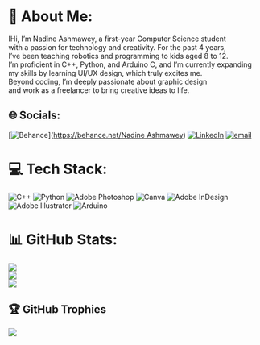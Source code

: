 # 💫 About Me:
IHi, I’m Nadine Ashmawey, a first-year Computer Science student<br>with a passion for technology and creativity. For the past 4 years, <br>I’ve been teaching robotics and programming to kids aged 8 to 12. <br>I’m proficient in C++, Python, and Arduino C, and I’m currently expanding<br>my skills by learning UI/UX design, which truly excites me.<br>Beyond coding, I’m deeply passionate about graphic design <br>and work as a freelancer to bring creative ideas to life.


## 🌐 Socials:
[![Behance](https://img.shields.io/badge/Behance-1769ff?logo=behance&logoColor=white)]([https://behance.net/Nadine Ashmawey](https://www.behance.net/nadineashmawey1)) [![LinkedIn](https://img.shields.io/badge/LinkedIn-%230077B5.svg?logo=linkedin&logoColor=white)](www.linkedin.com/in/nadine-ashmawey89908) [![email](https://img.shields.io/badge/Email-D14836?logo=gmail&logoColor=white)](mailto:nadineashmawey@gmail.com) 

# 💻 Tech Stack:
![C++](https://img.shields.io/badge/c++-%2300599C.svg?style=for-the-badge&logo=c%2B%2B&logoColor=white) ![Python](https://img.shields.io/badge/python-3670A0?style=for-the-badge&logo=python&logoColor=ffdd54) ![Adobe Photoshop](https://img.shields.io/badge/adobe%20photoshop-%2331A8FF.svg?style=for-the-badge&logo=adobe%20photoshop&logoColor=white) ![Canva](https://img.shields.io/badge/Canva-%2300C4CC.svg?style=for-the-badge&logo=Canva&logoColor=white) ![Adobe InDesign](https://img.shields.io/badge/Adobe%20InDesign-49021F?style=for-the-badge&logo=adobeindesign&logoColor=FF3366) ![Adobe Illustrator](https://img.shields.io/badge/adobe%20illustrator-%23FF9A00.svg?style=for-the-badge&logo=adobe%20illustrator&logoColor=white) ![Arduino](https://img.shields.io/badge/-Arduino-00979D?style=for-the-badge&logo=Arduino&logoColor=white)
# 📊 GitHub Stats:
![](https://github-readme-stats.vercel.app/api?username=nadineashmawey&theme=shadow_blue&hide_border=false&include_all_commits=true&count_private=true)<br/>
![](https://nirzak-streak-stats.vercel.app/?user=nadineashmawey&theme=shadow_blue&hide_border=false)<br/>
![](https://github-readme-stats.vercel.app/api/top-langs/?username=nadineashmawey&theme=shadow_blue&hide_border=false&include_all_commits=true&count_private=true&layout=compact)

## 🏆 GitHub Trophies
![](https://github-profile-trophy.vercel.app/?username=nadineashmawey&theme=onedark&no-frame=true&no-bg=false&margin-w=4)

<!-- Proudly created with GPRM ( https://gprm.itsvg.in ) -->


